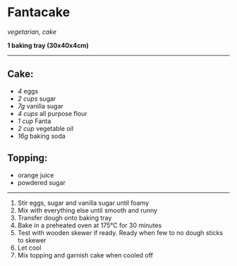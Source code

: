 # Fantacake

*vegetarian, cake*

**1 baking tray (30x40x4cm)**

---

## Cake: 

- *4* eggs
- *2 cups* sugar
- *7g* vanilla sugar
- *4 cups* all purpose flour
- *1 cup* Fanta
- *2 cup* vegetable oil
- *16g* baking soda

## Topping:

- orange juice
- powdered sugar

---

1. Stir eggs, sugar and vanilla sugar until foamy
2. Mix with everything else until smooth and runny
3. Transfer dough onto baking tray
4. Bake in a preheated oven at 175°C for 30 minutes
5. Test with wooden skewer if ready. Ready when few to no dough sticks to skewer
6. Let cool 
7. Mix topping and garnish cake when cooled off
